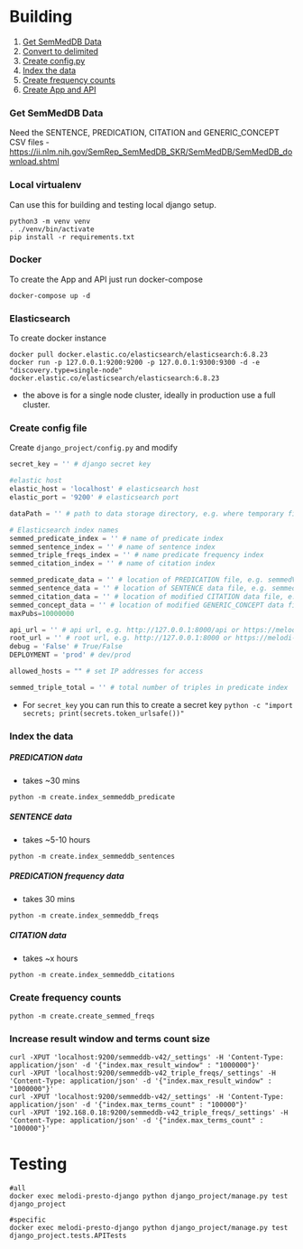# Building

1. [Get SemMedDB Data](#get-semmeddb-data)
2. [Convert to delimited](#convert-to-delimited) 
3. [Create config.py](#create-config-file) 
4. [Index the data](#index-the-data)
5. [Create frequency counts](#create-frequency-counts)
6. [Create App and API](#create-app-and-api)


### Get SemMedDB Data

Need the SENTENCE, PREDICATION, CITATION and GENERIC_CONCEPT CSV files - https://ii.nlm.nih.gov/SemRep_SemMedDB_SKR/SemMedDB/SemMedDB_download.shtml


### Local virtualenv

Can use this for building and testing local django setup.

```
python3 -m venv venv
. ./venv/bin/activate
pip install -r requirements.txt
```

### Docker 

To create the App and API just run docker-compose

```
docker-compose up -d
```

### Elasticsearch

To create docker instance

``` shell
docker pull docker.elastic.co/elasticsearch/elasticsearch:6.8.23
docker run -p 127.0.0.1:9200:9200 -p 127.0.0.1:9300:9300 -d -e "discovery.type=single-node" docker.elastic.co/elasticsearch/elasticsearch:6.8.23
```

- the above is for a single node cluster, ideally in production use a full cluster.

### Create config file

Create `django_project/config.py` and modify

``` python
secret_key = '' # django secret key

#elastic host 
elastic_host = 'localhost' # elasticsearch host
elastic_port = '9200' # elasticsearch port

dataPath = '' # path to data storage directory, e.g. where temporary files are stored

# Elasticsearch index names
semmed_predicate_index = '' # name of predicate index
semmed_sentence_index = '' # name of sentence index
semmed_triple_freqs_index = '' # name predicate frequency index
semmed_citation_index = '' # name of citation index

semmed_predicate_data = '' # location of PREDICATION file, e.g. semmedVER40_R_PREDICATION.csv.gz
semmed_sentence_data = '' # location of SENTENCE data file, e.g. semmedVER40_R_SENTENCE.csv.gz
semmed_citation_data = '' # location of modified CITATION data file, e.g. semmedVER42_2020_R_CITATIONS.csv.gz
semmed_concept_data = '' # location of modified GENERIC_CONCEPT data file, e.g. semmedVER42_2020_R_GENERIC_CONCEPT.csv.gz
maxPubs=10000000

api_url = '' # api url, e.g. http://127.0.0.1:8000/api or https://melodi-presto.mrcieu.ac.uk/api
root_url = '' # root url, e.g. http://127.0.0.1:8000 or https://melodi-presto.mrcieu.ac.uk
debug = 'False' # True/False 
DEPLOYMENT = 'prod' # dev/prod

allowed_hosts = "" # set IP addresses for access

semmed_triple_total = '' # total number of triples in predicate index
```
- For `secret_key` you can run this to create a secret key `python -c "import secrets; print(secrets.token_urlsafe())"`


### Index the data

##### PREDICATION data
 
 - takes ~30 mins

`python -m create.index_semmeddb_predicate`

##### SENTENCE data

 - takes ~5-10 hours

`python -m create.index_semmeddb_sentences`

##### PREDICATION frequency data

- takes 30 mins

`python -m create.index_semmeddb_freqs`

##### CITATION data

- takes ~x hours

`python -m create.index_semmeddb_citations`

### Create frequency counts

`python -m create.create_semmed_freqs`


### Increase result window and terms count size

``` shell
curl -XPUT 'localhost:9200/semmeddb-v42/_settings' -H 'Content-Type: application/json' -d '{"index.max_result_window" : "1000000"}'
curl -XPUT 'localhost:9200/semmeddb-v42_triple_freqs/_settings' -H 'Content-Type: application/json' -d '{"index.max_result_window" : "1000000"}'
curl -XPUT 'localhost:9200/semmeddb-v42/_settings' -H 'Content-Type: application/json' -d '{"index.max_terms_count" : "100000"}'
curl -XPUT '192.168.0.18:9200/semmeddb-v42_triple_freqs/_settings' -H 'Content-Type: application/json' -d '{"index.max_terms_count" : "100000"}'

```

# Testing

``` shell
#all
docker exec melodi-presto-django python django_project/manage.py test django_project

#specific
docker exec melodi-presto-django python django_project/manage.py test django_project.tests.APITests
```


